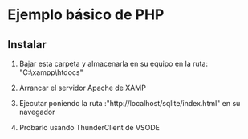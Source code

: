 # Ejemplo básico de PHP

## Instalar

1. Bajar esta carpeta y almacenarla en su equipo en la ruta:
"C:\xampp\htdocs"

2. Arrancar el servidor Apache de XAMP

3. Ejecutar poniendo la ruta :"http://localhost/sqlite/index.html" en su navegador

4. Probarlo usando ThunderClient de VSODE
